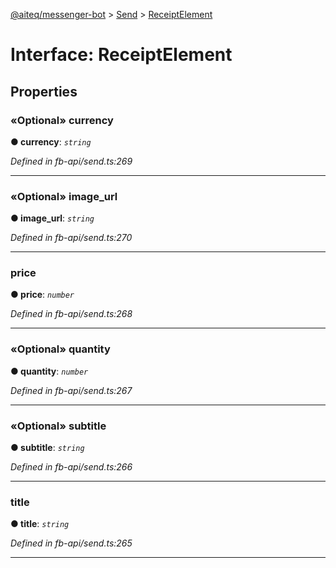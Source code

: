 [@aiteq/messenger-bot](../README.md) > [Send](../modules/send.md) > [ReceiptElement](../interfaces/send.receiptelement.md)



# Interface: ReceiptElement


## Properties
<a id="currency"></a>

### «Optional» currency

**●  currency**:  *`string`* 

*Defined in fb-api/send.ts:269*





___

<a id="image_url"></a>

### «Optional» image_url

**●  image_url**:  *`string`* 

*Defined in fb-api/send.ts:270*





___

<a id="price"></a>

###  price

**●  price**:  *`number`* 

*Defined in fb-api/send.ts:268*





___

<a id="quantity"></a>

### «Optional» quantity

**●  quantity**:  *`number`* 

*Defined in fb-api/send.ts:267*





___

<a id="subtitle"></a>

### «Optional» subtitle

**●  subtitle**:  *`string`* 

*Defined in fb-api/send.ts:266*





___

<a id="title"></a>

###  title

**●  title**:  *`string`* 

*Defined in fb-api/send.ts:265*





___


